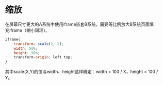 # 缩放

在屏幕尺寸更大的A系统中使用iframe嵌套B系统，需要等比例放大B系统页面填充iframe（缩小同理）。

```js
iframe{
    transform: scale(2, 2);
    width: 50%;
    height: 50%;
    transform-origin: left top;
}
```

其中scale(X,Y)的值与width、height这样确定：width = 100 / X，height = 100 / Y。